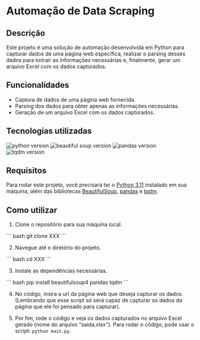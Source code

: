 <h1 self-align="center">Automação de Data Scraping</h1>

## Descrição

Este projeto é uma solução de automação desenvolvida em Python para capturar dados de uma página web específica, realizar o parsing desses dados para extrair as informações necessárias e, finalmente, gerar um arquivo Excel com os dados capturados.

## Funcionalidades

- Captura de dados de uma página web fornecida.
- Parsing dos dados para obter apenas as informações necessárias.
- Geração de um arquivo Excel com os dados capturados.

## Tecnologias utilizadas

<img src="https://img.shields.io/badge/Python-3.11.3-blue.svg?style=flat-square" alt="python version">
<img src="https://img.shields.io/badge/Beautiful_Soup-4.12.2-blue.svg?style=flat-square" alt="beautiful soup version">
<img src="https://img.shields.io/badge/pandas-2.0.1-blue.svg?style=flat-square" alt="pandas version">
<img src="https://img.shields.io/badge/tqdm-4.65.0-blue.svg?style=flat-square" alt="tqdm version">

## Requisitos

Para rodar este projeto, você precisará ter o [Python 3.11](https://www.python.org/) instalado em sua máquina, além das bibliotecas [BeautifulSoup](https://beautiful-soup-4.readthedocs.io/en/latest/#installing-beautiful-soup), [pandas](https://pandas.pydata.org/docs/#) e [tqdm](https://tqdm.github.io).

## Como utilizar

1. Clone o repositório para sua máquina local.

´´´ bash
git clone XXX
´´´

2. Navegue até o diretório do projeto.

´´´ bash
cd XXX
´´´

3. Instale as dependências necessárias.

´´´ bash
pip install beautifulsoup4 pandas tqdm
´´´

4. No código, insira a url da página web que deseja capturar os dados. (Lembrando que esse script só será capaz de capturar os dados da página que ele foi pensado para capturar).

5. Por fim, rode o código e veja os dados capturados no arquivo Excel gerado (nome do arquivo "saida.xlsx"). Para rodar o código, pode usar o script: `python main.py`.
